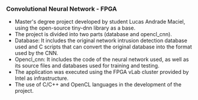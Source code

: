 ### Convolutional Neural Network - FPGA

- Master's degree project developed by student Lucas Andrade Maciel, using the open-source tiny-dnn library as a base.
- The project is divided into two parts (database and opencl_cnn).
- Database: It includes the original network intrusion detection database used and C scripts that can convert the original database into the format used by the CNN.
- Opencl_cnn: It includes the code of the neural network used, as well as its source files and databases used for training and testing.
- The application was executed using the FPGA vLab cluster provided by Intel as infrastructure.
- The use of C/C++ and OpenCL languages in the development of the project.
